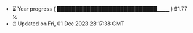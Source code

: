 - ⏳ Year progress { ███████████████████████████▁▁▁ } 91.77 %
- ⏰ Updated on Fri, 01 Dec 2023 23:17:38 GMT

